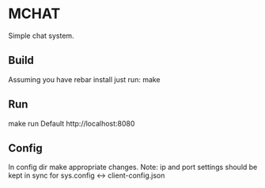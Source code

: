 MCHAT
=====

Simple chat system.

Build
-----
Assuming you have rebar install just run:
make

Run
---
make run
Default http://localhost:8080

Config
------
In config dir make appropriate changes.
Note: ip and port settings should be kept in sync for
      sys.config <-> client-config.json

